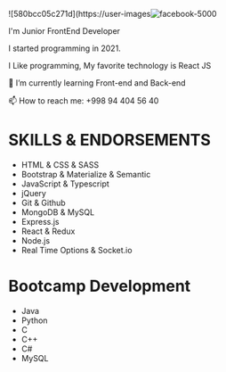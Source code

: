 ![580bcc05c271d](https://user-images![facebook-5000](https://user-images.githubusercontent.com/110424000/182250479-c75139e8-1b9f-4c7c-8e84-12745f399005.jpg)


I'm Junior FrontEnd Developer 

I started programming in 2021.

I Like programming, My favorite technology is React JS

🌱 I’m currently learning Front-end and Back-end

📫 How to reach me: +998 94 404 56 40


# SKILLS & ENDORSEMENTS

* HTML & CSS & SASS
* Bootstrap & Materialize & Semantic
* JavaScript & Typescript
* jQuery
* Git & Github
* MongoDB & MySQL
* Express.js
* React & Redux
* Node.js
* Real Time Options & Socket.io

# Bootcamp Development                                
* Java 
* Python
* C
* C++
* C#
* MySQL
